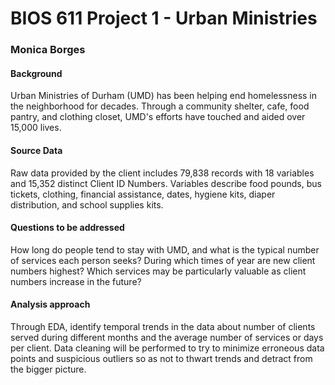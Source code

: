 # BIOS 611 Project 1 - Urban Ministries
### Monica Borges

#### Background 
Urban Ministries of Durham (UMD) has been helping end homelessness in the neighborhood for decades. Through a community shelter, cafe, food pantry, and clothing closet, UMD's efforts have touched and aided over 15,000 lives. 

#### Source Data
Raw data provided by the client includes 79,838 records with 18 variables and 15,352 distinct Client ID Numbers.
Variables describe food pounds, bus tickets, clothing, financial assistance, dates, hygiene kits, diaper distribution, and school supplies kits.

#### Questions to be addressed
How long do people tend to stay with UMD, and what is the typical number of services each person seeks?
During which times of year are new client numbers highest?
Which services may be particularly valuable as client numbers increase in the future?

#### Analysis approach
Through EDA, identify temporal trends in the data about number of clients served during different months and the average number of services or days per client.
Data cleaning will be performed to try to minimize erroneous data points and suspicious outliers so as not to thwart trends and detract from the bigger picture.



